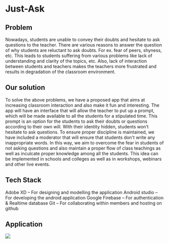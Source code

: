# Just-Ask

## Problem

Nowadays, students are unable to convey their doubts and hesitate to ask questions to the teacher.
There are various reasons to answer the question of why students are reluctant to ask doubts. For ex. fear of peers, shyness, etc.
This leads to students suffering from various problems like lack of understanding and clarity of the topics, etc.
Also, lack of interaction between students and teachers makes the teachers more frustrated and results in degradation of the classroom environment.

## Our solution

To solve the above problems, we have a proposed app that aims at increasing classroom interaction and also make it fun and interesting.
The app will have an interface that will allow the teacher to put up a prompt, which will be made available to all the students for a stipulated time.
This prompt is an option for the students to ask their doubts or questions according to their own will. With their identity hidden, students won’t hesitate to ask questions.
To ensure proper discipline is maintained, we have included a moderator that will ensure that students don't write any inappropriate words.
In this way, we aim to overcome the fear in students of not asking questions and also maintain a proper flow of class teachings as well as inculcate proper knowledge among all the students.
This idea can be implemented in schools and colleges as well as in workshops, webinars and other live events. 

## Tech Stack

Adobe XD – For designing and modelling the application
Android studio – For developing the android application
Google Firebase – For authentication & Realtime database
Git – For collaborating within members and hosting on github

## Application

<img src="https://user-images.githubusercontent.com/63179137/116804266-104f8880-ab3b-11eb-82aa-3eb73bcfd86b.jpeg" hieght=200>
